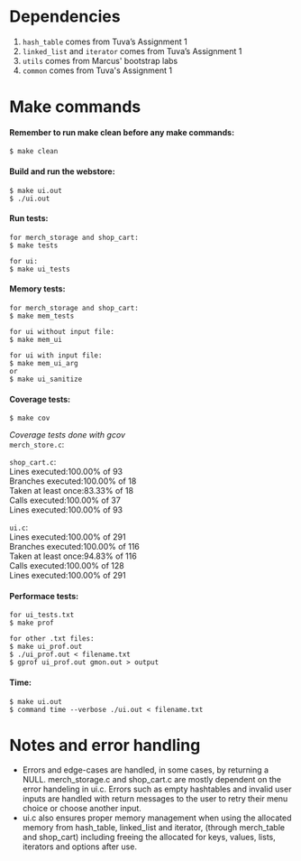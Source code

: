 # Dependencies 
1.  `hash_table` comes from Tuva’s Assignment 1
2.  `linked_list` and `iterator` comes from Tuva’s Assignment 1 
3.  `utils` comes from Marcus' bootstrap labs
4.  `common` comes from Tuva's Assignment 1


# Make commands
#### Remember to run make clean before any make commands: 
```
$ make clean
```

   #### Build and run the webstore: 
   ```
   $ make ui.out
   $ ./ui.out
   ```
   #### Run tests:
   ```
   for merch_storage and shop_cart:
   $ make tests

   for ui:
   $ make ui_tests
   ```

   #### Memory tests:
   ```
   for merch_storage and shop_cart:
   $ make mem_tests
   
   for ui without input file:
   $ make mem_ui

   for ui with input file:
   $ make mem_ui_arg
   or
   $ make ui_sanitize
   ```

   #### Coverage tests:
   ```
   $ make cov
   ```
   _Coverage tests done with gcov_\
   `merch_store.c`: 

   `shop_cart.c`:\
    Lines executed:100.00% of 93\
    Branches executed:100.00% of 18\
    Taken at least once:83.33% of 18\
    Calls executed:100.00% of 37\
    Lines executed:100.00% of 93

   `ui.c`:\
    Lines executed:100.00% of 291\
    Branches executed:100.00% of 116\
    Taken at least once:94.83% of 116\
    Calls executed:100.00% of 128\
    Lines executed:100.00% of 291

   
   #### Performace tests:
   ```
   for ui_tests.txt 
   $ make prof

   for other .txt files: 
   $ make ui_prof.out
   $ ./ui_prof.out < filename.txt
   $ gprof ui_prof.out gmon.out > output
   ```

   #### Time: 
   ```
   $ make ui.out
   $ command time --verbose ./ui.out < filename.txt
   ```


 # Notes and error handling

  - Errors and edge-cases are handled, in some cases, by returning a NULL. merch_storage.c and shop_cart.c are mostly dependent on the error handeling in ui.c. Errors such as empty hashtables and invalid user inputs are handled with return messages to the user to retry their menu choice or choose another input.  
  - ui.c also ensures proper memory management when using the allocated memory from hash_table, linked_list and iterator, (through merch_table and shop_cart) including freeing the allocated for keys, values, lists, iterators and options after use. 
